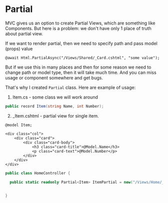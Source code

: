 # Partial

MVC gives us an option to create Partial Views, which are something like Components.
But here is a problem: we don't have only 1 place of truth about partial view.

If we want to render partial, then we need to specify path and pass model (props) value

```cshtml
@await Html.PartialAsync("/Views/Shared/_Card.cshtml", "some value");
```

But if we use this in many places and then for some reason we need to change path or model type,
then it will take much time. And you can miss usage or component somewhere and get bugs.

That's why I created `Partial` class. Here are example of usage:

1. Item.cs - some class we will work around

```cs
public record Item(string Name, int Number);
```

2. \_Item.cshtml - partial view for single item.

```cshtml
@model Item;

<div class="col">
    <div class="card">
        <div class="card-body">
            <h3 class="card-title">@Model.Name</h3>
            <p class="card-text">@Model.Number</p>
        </div>
    </div>
</div>
```

```cs
public class HomeController {

  public static readonly Partial<Item> ItemPartial = new("/Views/Home/_Item.cshtml");


}

```
